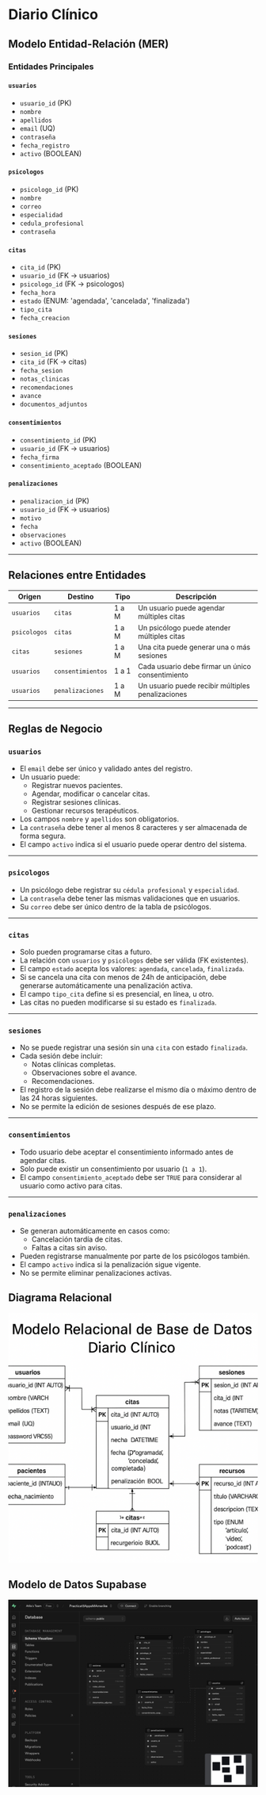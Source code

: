 #  Diario Clínico

##  Modelo Entidad-Relación (MER)

### Entidades Principales

#### `usuarios`
- `usuario_id` (PK)  
- `nombre`  
- `apellidos`  
- `email` (UQ)  
- `contraseña`  
- `fecha_registro`  
- `activo` (BOOLEAN)

####  `psicologos`
- `psicologo_id` (PK)  
- `nombre`  
- `correo`  
- `especialidad`  
- `cedula_profesional`  
- `contraseña`  

####  `citas`
- `cita_id` (PK)  
- `usuario_id` (FK → usuarios)  
- `psicologo_id` (FK → psicologos)  
- `fecha_hora`  
- `estado` (ENUM: 'agendada', 'cancelada', 'finalizada')  
- `tipo_cita`  
- `fecha_creacion`  

####  `sesiones`
- `sesion_id` (PK)  
- `cita_id` (FK → citas)  
- `fecha_sesion`  
- `notas_clinicas`  
- `recomendaciones`  
- `avance`  
- `documentos_adjuntos`  

####  `consentimientos`
- `consentimiento_id` (PK)  
- `usuario_id` (FK → usuarios)  
- `fecha_firma`  
- `consentimiento_aceptado` (BOOLEAN)

####  `penalizaciones`
- `penalizacion_id` (PK)  
- `usuario_id` (FK → usuarios)  
- `motivo`  
- `fecha`  
- `observaciones`  
- `activo` (BOOLEAN)

---

##  Relaciones entre Entidades

| Origen         | Destino        | Tipo      | Descripción                                           |
|----------------|----------------|-----------|-------------------------------------------------------|
| `usuarios`     | `citas`        | 1 a M     | Un usuario puede agendar múltiples citas              |
| `psicologos`   | `citas`        | 1 a M     | Un psicólogo puede atender múltiples citas            |
| `citas`        | `sesiones`     | 1 a M     | Una cita puede generar una o más sesiones             |
| `usuarios`     | `consentimientos` | 1 a 1 | Cada usuario debe firmar un único consentimiento      |
| `usuarios`     | `penalizaciones` | 1 a M   | Un usuario puede recibir múltiples penalizaciones     |

---

##  Reglas de Negocio

###  `usuarios`

- El `email` debe ser único y validado antes del registro.
- Un usuario puede:
  - Registrar nuevos pacientes.
  - Agendar, modificar o cancelar citas.
  - Registrar sesiones clínicas.
  - Gestionar recursos terapéuticos.
- Los campos `nombre` y `apellidos` son obligatorios.
- La `contraseña` debe tener al menos 8 caracteres y ser almacenada de forma segura.
- El campo `activo` indica si el usuario puede operar dentro del sistema.

---

###  `psicologos`

- Un psicólogo debe registrar su `cédula profesional` y `especialidad`.
- La `contraseña` debe tener las mismas validaciones que en usuarios.
- Su `correo` debe ser único dentro de la tabla de psicólogos.

---

###  `citas`

- Solo pueden programarse citas a futuro.
- La relación con `usuarios` y `psicólogos` debe ser válida (FK existentes).
- El campo `estado` acepta los valores: `agendada`, `cancelada`, `finalizada`.
- Si se cancela una cita con menos de 24h de anticipación, debe generarse automáticamente una penalización activa.
- El campo `tipo_cita` define si es presencial, en línea, u otro.
- Las citas no pueden modificarse si su estado es `finalizada`.

---

###  `sesiones`

- No se puede registrar una sesión sin una `cita` con estado `finalizada`.
- Cada sesión debe incluir:
  - Notas clínicas completas.
  - Observaciones sobre el avance.
  - Recomendaciones.
- El registro de la sesión debe realizarse el mismo día o máximo dentro de las 24 horas siguientes.
- No se permite la edición de sesiones después de ese plazo.

---

###  `consentimientos`

- Todo usuario debe aceptar el consentimiento informado antes de agendar citas.
- Solo puede existir un consentimiento por usuario (`1 a 1`).
- El campo `consentimiento_aceptado` debe ser `TRUE` para considerar al usuario como activo para citas.

---

###  `penalizaciones`

- Se generan automáticamente en casos como:
  - Cancelación tardía de citas.
  - Faltas a citas sin aviso.
- Pueden registrarse manualmente por parte de los psicólogos también.
- El campo `activo` indica si la penalización sigue vigente.
- No se permite eliminar penalizaciones activas.

## Diagrama Relacional
![DiagramaBd](/assets/diagramaBd3.png)

## Modelo de Datos Supabase
![modeladoSupabase](/assets/capturaSupabase.png)